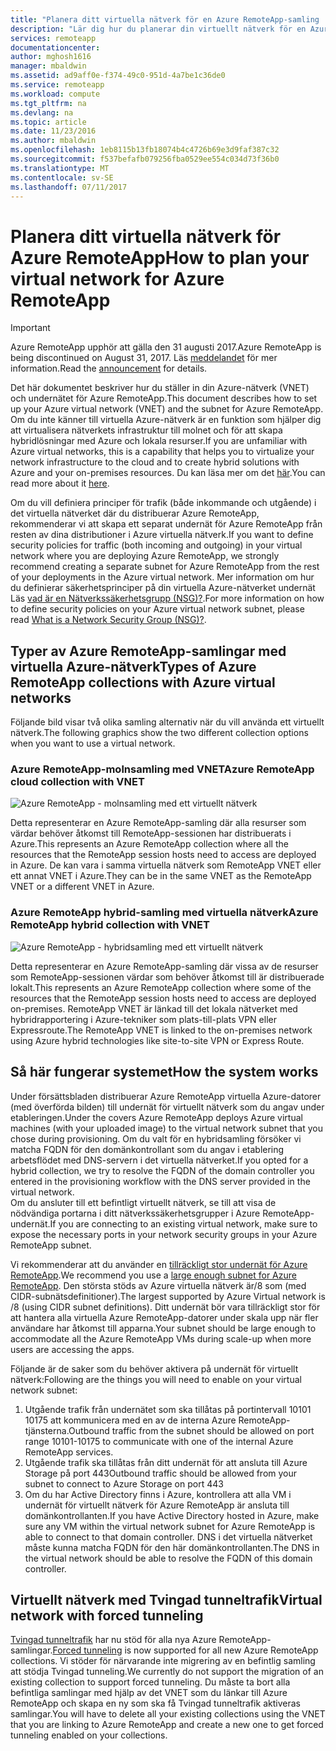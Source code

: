 ```yaml
---
title: "Planera ditt virtuella nätverk för en Azure RemoteApp-samling | Microsoft Docs"
description: "Lär dig hur du planerar din virtuellt nätverk för en Azure RemoteApp-samling."
services: remoteapp
documentationcenter: 
author: mghosh1616
manager: mbaldwin
ms.assetid: ad9aff0e-f374-49c0-951d-4a7be1c36de0
ms.service: remoteapp
ms.workload: compute
ms.tgt_pltfrm: na
ms.devlang: na
ms.topic: article
ms.date: 11/23/2016
ms.author: mbaldwin
ms.openlocfilehash: 1eb8115b13fb18074b4c4726b69e3d9faf387c32
ms.sourcegitcommit: f537befafb079256fba0529ee554c034d73f36b0
ms.translationtype: MT
ms.contentlocale: sv-SE
ms.lasthandoff: 07/11/2017
---
```

# <a name="how-to-plan-your-virtual-network-for-azure-remoteapp"></a><span data-ttu-id="35eae-103">Planera ditt virtuella nätverk för Azure RemoteApp</span><span class="sxs-lookup"><span data-stu-id="35eae-103">How to plan your virtual network for Azure RemoteApp</span></span>
> [!IMPORTANT]
> <span data-ttu-id="35eae-104">Azure RemoteApp upphör att gälla den 31 augusti 2017.</span><span class="sxs-lookup"><span data-stu-id="35eae-104">Azure RemoteApp is being discontinued on August 31, 2017.</span></span> <span data-ttu-id="35eae-105">Läs [meddelandet](https://go.microsoft.com/fwlink/?linkid=821148) för mer information.</span><span class="sxs-lookup"><span data-stu-id="35eae-105">Read the [announcement](https://go.microsoft.com/fwlink/?linkid=821148) for details.</span></span>
> 
> 

<span data-ttu-id="35eae-106">Det här dokumentet beskriver hur du ställer in din Azure-nätverk (VNET) och undernätet för Azure RemoteApp.</span><span class="sxs-lookup"><span data-stu-id="35eae-106">This document describes how to set up your Azure virtual network (VNET) and the subnet for Azure RemoteApp.</span></span> <span data-ttu-id="35eae-107">Om du inte känner till virtuella Azure-nätverk är en funktion som hjälper dig att virtualisera nätverkets infrastruktur till molnet och för att skapa hybridlösningar med Azure och lokala resurser.</span><span class="sxs-lookup"><span data-stu-id="35eae-107">If you are unfamiliar with Azure virtual networks, this is a capability that helps you to virtualize your network infrastructure to the cloud and to create hybrid solutions with Azure and your on-premises resources.</span></span> <span data-ttu-id="35eae-108">Du kan läsa mer om det [här](../virtual-network/virtual-networks-overview.md).</span><span class="sxs-lookup"><span data-stu-id="35eae-108">You can read more about it [here](../virtual-network/virtual-networks-overview.md).</span></span>

<span data-ttu-id="35eae-109">Om du vill definiera principer för trafik (både inkommande och utgående) i det virtuella nätverket där du distribuerar Azure RemoteApp, rekommenderar vi att skapa ett separat undernät för Azure RemoteApp från resten av dina distributioner i Azure virtuella nätverk.</span><span class="sxs-lookup"><span data-stu-id="35eae-109">If you want to define security policies for traffic (both incoming and outgoing) in your virtual network where you are deploying Azure RemoteApp, we strongly recommend creating a separate subnet for Azure RemoteApp from the rest of your deployments in the Azure virtual network.</span></span> <span data-ttu-id="35eae-110">Mer information om hur du definierar säkerhetsprinciper på din virtuella Azure-nätverket undernät Läs [vad är en Nätverkssäkerhetsgrupp (NSG)?](../virtual-network/virtual-networks-nsg.md).</span><span class="sxs-lookup"><span data-stu-id="35eae-110">For more information on how to define security policies on your Azure virtual network subnet, please read [What is a Network Security Group (NSG)?](../virtual-network/virtual-networks-nsg.md).</span></span>

## <a name="types-of-azure-remoteapp-collections-with-azure-virtual-networks"></a><span data-ttu-id="35eae-111">Typer av Azure RemoteApp-samlingar med virtuella Azure-nätverk</span><span class="sxs-lookup"><span data-stu-id="35eae-111">Types of Azure RemoteApp collections with Azure virtual networks</span></span>
<span data-ttu-id="35eae-112">Följande bild visar två olika samling alternativ när du vill använda ett virtuellt nätverk.</span><span class="sxs-lookup"><span data-stu-id="35eae-112">The following graphics show the two different collection options when you want to use a virtual network.</span></span>

### <a name="azure-remoteapp-cloud-collection-with-vnet"></a><span data-ttu-id="35eae-113">Azure RemoteApp-molnsamling med VNET</span><span class="sxs-lookup"><span data-stu-id="35eae-113">Azure RemoteApp cloud collection with VNET</span></span>
 ![Azure RemoteApp - molnsamling med ett virtuellt nätverk](./media/remoteapp-planvpn/ra-cloudvpn.png)

<span data-ttu-id="35eae-115">Detta representerar en Azure RemoteApp-samling där alla resurser som värdar behöver åtkomst till RemoteApp-sessionen har distribuerats i Azure.</span><span class="sxs-lookup"><span data-stu-id="35eae-115">This represents an Azure RemoteApp collection where all the resources that the RemoteApp session hosts need to access are deployed in Azure.</span></span> <span data-ttu-id="35eae-116">De kan vara i samma virtuella nätverk som RemoteApp VNET eller ett annat VNET i Azure.</span><span class="sxs-lookup"><span data-stu-id="35eae-116">They can be in the same VNET as the RemoteApp VNET or a different VNET in Azure.</span></span>

### <a name="azure-remoteapp-hybrid-collection-with-vnet"></a><span data-ttu-id="35eae-117">Azure RemoteApp hybrid-samling med virtuella nätverk</span><span class="sxs-lookup"><span data-stu-id="35eae-117">Azure RemoteApp hybrid collection with VNET</span></span>
![Azure RemoteApp - hybridsamling med ett virtuellt nätverk](./media/remoteapp-planvpn/ra-hybridvpn.png)

<span data-ttu-id="35eae-119">Detta representerar en Azure RemoteApp-samling där vissa av de resurser som RemoteApp-sessionen värdar som behöver åtkomst till är distribuerade lokalt.</span><span class="sxs-lookup"><span data-stu-id="35eae-119">This represents an Azure RemoteApp collection where some of the resources that the RemoteApp session hosts need to access are deployed on-premises.</span></span> <span data-ttu-id="35eae-120">RemoteApp VNET är länkad till det lokala nätverket med hybridrapportering i Azure-tekniker som plats-till-plats VPN eller Expressroute.</span><span class="sxs-lookup"><span data-stu-id="35eae-120">The RemoteApp VNET is linked to the on-premises network using Azure hybrid technologies like site-to-site VPN or Express Route.</span></span>

## <a name="how-the-system-works"></a><span data-ttu-id="35eae-121">Så här fungerar systemet</span><span class="sxs-lookup"><span data-stu-id="35eae-121">How the system works</span></span>
<span data-ttu-id="35eae-122">Under försättsbladen distribuerar Azure RemoteApp virtuella Azure-datorer (med överförda bilden) till undernät för virtuellt nätverk som du angav under etableringen.</span><span class="sxs-lookup"><span data-stu-id="35eae-122">Under the covers Azure RemoteApp deploys Azure virtual machines (with your uploaded image) to the virtual network subnet that you chose during provisioning.</span></span> <span data-ttu-id="35eae-123">Om du valt för en hybridsamling försöker vi matcha FQDN för den domänkontrollant som du angav i etablering arbetsflödet med DNS-servern i det virtuella nätverket.</span><span class="sxs-lookup"><span data-stu-id="35eae-123">If you opted for a hybrid collection, we try to resolve the FQDN of the domain controller you entered in the provisioning workflow with the DNS server provided in the virtual network.</span></span>  
<span data-ttu-id="35eae-124">Om du ansluter till ett befintligt virtuellt nätverk, se till att visa de nödvändiga portarna i ditt nätverkssäkerhetsgrupper i Azure RemoteApp-undernät.</span><span class="sxs-lookup"><span data-stu-id="35eae-124">If you are connecting to an existing virtual network, make sure to expose the necessary ports in your network security groups in your Azure RemoteApp subnet.</span></span> 

<span data-ttu-id="35eae-125">Vi rekommenderar att du använder en [tillräckligt stor undernät för Azure RemoteApp](remoteapp-vnetsizing.md).</span><span class="sxs-lookup"><span data-stu-id="35eae-125">We recommend you use a [large enough  subnet for Azure RemoteApp](remoteapp-vnetsizing.md).</span></span> <span data-ttu-id="35eae-126">Den största stöds av Azure virtuella nätverk är/8 som (med CIDR-subnätsdefinitioner).</span><span class="sxs-lookup"><span data-stu-id="35eae-126">The largest supported by Azure Virtual network is /8 (using CIDR subnet definitions).</span></span> <span data-ttu-id="35eae-127">Ditt undernät bör vara tillräckligt stor för att hantera alla virtuella Azure RemoteApp-datorer under skala upp när fler användare har åtkomst till apparna.</span><span class="sxs-lookup"><span data-stu-id="35eae-127">Your subnet should be large enough to accommodate all the Azure RemoteApp VMs during scale-up when more users are accessing the apps.</span></span> 

<span data-ttu-id="35eae-128">Följande är de saker som du behöver aktivera på undernät för virtuellt nätverk:</span><span class="sxs-lookup"><span data-stu-id="35eae-128">Following are the things you will need to enable on your virtual network subnet:</span></span> 

1. <span data-ttu-id="35eae-129">Utgående trafik från undernätet som ska tillåtas på portintervall 10101 10175 att kommunicera med en av de interna Azure RemoteApp-tjänsterna.</span><span class="sxs-lookup"><span data-stu-id="35eae-129">Outbound traffic from the subnet should be allowed on port range 10101-10175 to communicate with one of the internal Azure RemoteApp services.</span></span>
2. <span data-ttu-id="35eae-130">Utgående trafik ska tillåtas från ditt undernät för att ansluta till Azure Storage på port 443</span><span class="sxs-lookup"><span data-stu-id="35eae-130">Outbound traffic should be allowed from your subnet to connect to Azure Storage on port 443</span></span>
3. <span data-ttu-id="35eae-131">Om du har Active Directory finns i Azure, kontrollera att alla VM i undernät för virtuellt nätverk för Azure RemoteApp är ansluta till domänkontrollanten.</span><span class="sxs-lookup"><span data-stu-id="35eae-131">If you have Active Directory hosted in Azure, make sure any VM within the virtual network subnet for Azure RemoteApp is able to connect to that domain controller.</span></span> <span data-ttu-id="35eae-132">DNS i det virtuella nätverket måste kunna matcha FQDN för den här domänkontrollanten.</span><span class="sxs-lookup"><span data-stu-id="35eae-132">The DNS in the virtual network should be able to resolve the FQDN of this domain controller.</span></span>

## <a name="virtual-network-with-forced-tunneling"></a><span data-ttu-id="35eae-133">Virtuellt nätverk med Tvingad tunneltrafik</span><span class="sxs-lookup"><span data-stu-id="35eae-133">Virtual network with forced tunneling</span></span>
<span data-ttu-id="35eae-134">[Tvingad tunneltrafik](../vpn-gateway/vpn-gateway-about-forced-tunneling.md) har nu stöd för alla nya Azure RemoteApp-samlingar.</span><span class="sxs-lookup"><span data-stu-id="35eae-134">[Forced tunneling](../vpn-gateway/vpn-gateway-about-forced-tunneling.md) is now supported for all new Azure RemoteApp collections.</span></span> <span data-ttu-id="35eae-135">Vi stöder för närvarande inte migrering av en befintlig samling att stödja Tvingad tunneling.</span><span class="sxs-lookup"><span data-stu-id="35eae-135">We currently do not support the migration of an existing collection to support forced tunneling.</span></span>  <span data-ttu-id="35eae-136">Du måste ta bort alla befintliga samlingar med hjälp av det VNET som du länkar till Azure RemoteApp och skapa en ny som ska få Tvingad tunneltrafik aktiveras samlingar.</span><span class="sxs-lookup"><span data-stu-id="35eae-136">You will have to delete all your existing collections using the VNET that you are linking to Azure RemoteApp and create a new one to get forced tunneling enabled on your collections.</span></span> 

